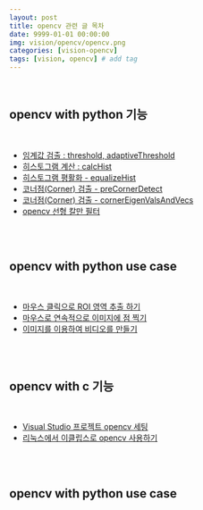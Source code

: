 ```yaml
---
layout: post
title: opencv 관련 글 목차   
date: 9999-01-01 00:00:00
img: vision/opencv/opencv.png
categories: [vision-opencv] 
tags: [vision, opencv] # add tag
---
```


<br>

## **opencv with python 기능**

<br>

- [임계값 검출 : threshold, adaptiveThreshold](https://gaussian37.github.io/vision-opencv-threshold/)
- [히스토그램 계산 : calcHist](https://gaussian37.github.io/vision-opencv-histogram/)
- [히스토그램 평활화 - equalizeHist](https://gaussian37.github.io/vision-opencv-equalizeHist/)
- [코너점(Corner) 검출 - preCornerDetect](https://gaussian37.github.io/vision-opencv-corner-detection/)
- [코너점(Corner) 검출 - cornerEigenValsAndVecs](https://gaussian37.github.io/vision-opencv-cornerEigenValsAndVecs/)
- [opencv 선형 칼만 필터](https://gaussian37.github.io/vision-opencv-lkf/)

<br><br>

## **opencv with python use case**

<br>

- [마우스 클릭으로 ROI 영역 추출 하기](https://gaussian37.github.io/vision-opencv-roi-extraction/)
- [마우스로 연속적으로 이미지에 점 찍기](https://gaussian37.github.io/vision-opencv-python-draw_connected_circle/)
- [이미지를 이용하여 비디오를 만들기](https://gaussian37.github.io/vision-opencv-make_video_with_images/)

<br><br>

## **opencv with c 기능**

<br>

- [Visual Studio 프로젝트 opencv 세팅]()
- [리눅스에서 이클립스로 opencv 사용하기](https://gaussian37.github.io/vision-opencv-linux_eclipse_c_opencv/)

<br><br>

## **opencv with python use case**

<br>

